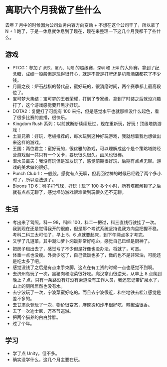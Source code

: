 # 离职六个月我做了些什么

去年 7 月中的时候因为公司业务内容方向变动 + 不想在这个公司干了，所以拿了 N + 1 跑了，于是一休息就休息到了现在，现在来整理一下这几个月我都干了些什么。

## 游戏

* PTCG：参加了 `武汉`、`厦门`、`沈阳` 的超级赛，`深圳` 和 `上海` 的大师赛，拿到了纪念糖，成绩一般般但是玩得很开心，就是不管是打牌还是机票酒店都花了不少钱。
* 月圆之夜：炉石战棋的替代品，蛮好玩的，很消磨时间，两个赛季都上最高段位了。
* 宝可梦大集结：宝可梦的王者荣耀，打到了专家级，拿到了时装之后就没兴趣打了，这个游戏感觉要开黑才好玩。
* DOTA2：复健打了可能有 100 来把，但是感觉水平也就那样没什么起色，看了很多比赛的直播，很快乐。
* Kingdom Rush 系列：以前就断断续续玩过，现在重新玩，好玩！顶级塔防游戏！
* 土豆兄弟：好玩，老板推荐的，每次玩到这种好玩游戏，我就想着我也想做出来这样的游戏。
* 王国：两位君主：蛮好玩的，很优雅的游戏，可以理解成这个是个策略塔防经营游戏但一共只有一个关卡，要玩很久很久。画风也很棒。
* 潜水员戴夫：我没有玩但是室友玩了，感觉前期很好玩，后期有点点无聊。游戏的美术做的很好。
* Punch Club 1：一般般，感觉有点无聊，但我回过神的时候已经晚了两个多小时了，所以没法退了。
* Bloons TD 6：猴子打气球，好玩！玩了 100 多个小时，所有塔都解锁了之后就有点点无聊了，感觉塔防游戏很难做到玩很久还不无聊。

## 生活

* 考出来了驾照，科一 98，科四 100，科二一把过，科三直线行驶挂了一次。我到现在还是觉得我开的很直，但是那个考试系统坚持说我方向盘把握不稳。考科二科三太可怕了，早上 5、6 点就要起床，到下午两点多才考完。
* 又学了几道菜，其中潮汕萝卜焖饭非常好吃👍，感觉自己已经是厨神了。
* 把房子租出去了，感觉亏了不少但是好像也没办法，将就了，可恶。
* 体重一点也没瘦。外卖少吃了，自己做饭也多了，做的也不是非常油，可能还是吃太多了吧。
* 感觉没钱了之后是有点束手束脚，这点在有工资的时候一点也感觉不到啊。
* 去济州岛玩了一次，黑猪肉和泡菜很好吃。爬汉拿山很逆天，从早上 8 点爬到晚上 7 点，只有一条路没有灯没有索道没有工作人员，我还忘记带矿泉水了，山上的厕所居然也没有水。
* 去宁波玩了一次，宁波菜蛮好吃的。而且去宁波很近，和坐地铁去松江感觉是差不多的。
* 去甘肃永登玩了一次，物价很变态，麻辣烫和炸串很好吃，辣椒油很香。
* 去了一次迪士尼，万圣节巡游。
* 把两个猫养的白白胖胖。
* 过了个年。

## 学习

* 学了点 Unity，但不多。
* 确实没学什么，这几个月主要在玩。

